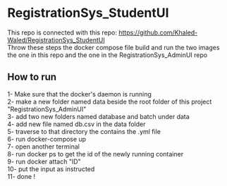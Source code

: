 # RegistrationSys_StudentUI

This repo is connected with this repo: https://github.com/Khaled-Waled/RegistrationSys_StudentUI  </br>
Throw these steps the docker compose file build and run the two images the one in this repo and the one in the RegistrationSys_AdminUI repo
## How to run
1- Make sure that the docker's daemon is running </br>
2- make a new folder named data beside the root folder of this project "RegistrationSys_AdminUI" </br>
3- add two new folders named database and batch under data </br>
4- add new file named db.csv in the data folder </br>
5- traverse to that directory the contains the .yml file </br>
6- run docker-compose up </br>
7- open another terminal </br>
8- run docker ps to get the id of the newly running container </br>
9- run docker attach "ID" </br>
10- put the input as instructed </br>
11- done ! </br>

